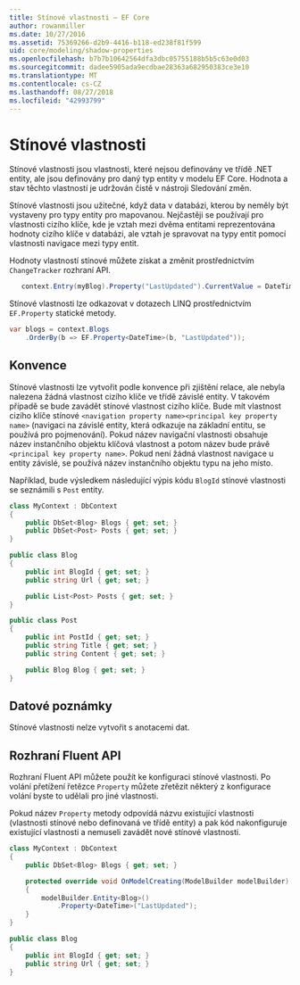 ```yaml
---
title: Stínové vlastnosti – EF Core
author: rowanmiller
ms.date: 10/27/2016
ms.assetid: 75369266-d2b9-4416-b118-ed238f81f599
uid: core/modeling/shadow-properties
ms.openlocfilehash: b7b7b10642564dfa3dbc05755188b5b5c63e0d03
ms.sourcegitcommit: dadee5905ada9ecdbae28363a682950383ce3e10
ms.translationtype: MT
ms.contentlocale: cs-CZ
ms.lasthandoff: 08/27/2018
ms.locfileid: "42993799"
---
```

# <a name="shadow-properties"></a>Stínové vlastnosti

Stínové vlastnosti jsou vlastnosti, které nejsou definovány ve třídě .NET entity, ale jsou definovány pro daný typ entity v modelu EF Core. Hodnota a stav těchto vlastností je udržován čistě v nástroji Sledování změn.

Stínové vlastnosti jsou užitečné, když data v databázi, kterou by neměly být vystaveny pro typy entity pro mapovanou. Nejčastěji se používají pro vlastnosti cizího klíče, kde je vztah mezi dvěma entitami reprezentována hodnoty cizího klíče v databázi, ale vztah je spravovat na typy entit pomocí vlastnosti navigace mezi typy entit.

Hodnoty vlastností stínové můžete získat a změnit prostřednictvím `ChangeTracker` rozhraní API.

``` csharp
   context.Entry(myBlog).Property("LastUpdated").CurrentValue = DateTime.Now;
```

Stínové vlastnosti lze odkazovat v dotazech LINQ prostřednictvím `EF.Property` statické metody.

``` csharp
var blogs = context.Blogs
    .OrderBy(b => EF.Property<DateTime>(b, "LastUpdated"));
```

## <a name="conventions"></a>Konvence

Stínové vlastnosti lze vytvořit podle konvence při zjištění relace, ale nebyla nalezena žádná vlastnost cizího klíče ve třídě závislé entity. V takovém případě se bude zavádět stínové vlastnost cizího klíče. Bude mít vlastnost cizího klíče stínové `<navigation property name><principal key property name>` (navigaci na závislé entity, která odkazuje na základní entitu, se používá pro pojmenování). Pokud název navigační vlastnosti obsahuje název instančního objektu klíčová vlastnost a potom název bude právě `<principal key property name>`. Pokud není žádná vlastnost navigace u entity závislé, se používá název instančního objektu typu na jeho místo.

Například, bude výsledkem následující výpis kódu `BlogId` stínové vlastnosti se seznámili s `Post` entity.

<!-- [!code-csharp[Main](samples/core/Modeling/Conventions/Samples/ShadowForeignKey.cs)] -->
``` csharp
class MyContext : DbContext
{
    public DbSet<Blog> Blogs { get; set; }
    public DbSet<Post> Posts { get; set; }
}

public class Blog
{
    public int BlogId { get; set; }
    public string Url { get; set; }

    public List<Post> Posts { get; set; }
}

public class Post
{
    public int PostId { get; set; }
    public string Title { get; set; }
    public string Content { get; set; }

    public Blog Blog { get; set; }
}
```

## <a name="data-annotations"></a>Datové poznámky

Stínové vlastnosti nelze vytvořit s anotacemi dat.

## <a name="fluent-api"></a>Rozhraní Fluent API

Rozhraní Fluent API můžete použít ke konfiguraci stínové vlastnosti. Po volání přetížení řetězce `Property` můžete zřetězit některý z konfigurace volání byste to udělali pro jiné vlastnosti.

Pokud název `Property` metody odpovídá názvu existující vlastnosti (vlastnosti stínové nebo definovaná ve třídě entity) a pak kód nakonfiguruje existující vlastnosti a nemuseli zavádět nové stínové vlastnosti.

<!-- [!code-csharp[Main](samples/core/Modeling/FluentAPI/Samples/ShadowProperty.cs?highlight=7,8)] -->
``` csharp
class MyContext : DbContext
{
    public DbSet<Blog> Blogs { get; set; }

    protected override void OnModelCreating(ModelBuilder modelBuilder)
    {
        modelBuilder.Entity<Blog>()
            .Property<DateTime>("LastUpdated");
    }
}

public class Blog
{
    public int BlogId { get; set; }
    public string Url { get; set; }
}
```
